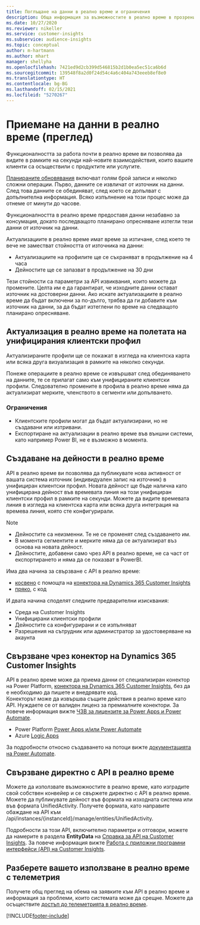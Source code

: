 ```yaml
---
title: Поглъщане на данни в реално време и ограничения
description: Обща информация за възможностите в реално време в прозренията на аудиторията.
ms.date: 10/27/2020
ms.reviewer: nikeller
ms.service: customer-insights
ms.subservice: audience-insights
ms.topic: conceptual
author: m-hartmann
ms.author: mhart
manager: shellyha
ms.openlocfilehash: 7421ed9d2cb399d546815b2d1b0ea5ec51ca6b6d
ms.sourcegitcommit: 139548f8a2d0f24d54c4a6c404a743eeeb8ef8e0
ms.translationtype: HT
ms.contentlocale: bg-BG
ms.lasthandoff: 02/15/2021
ms.locfileid: "5270267"
---
```

# <a name="real-time-data-ingestion-preview"></a>Приемане на данни в реално време (преглед)

Функционалността за работа почти в реално време ви позволява да видите в рамките на секунди най-новите взаимодействия, които вашите клиенти са осъществили с продуктите или услугите.

[Планираните обновявания](system.md#schedule-tab) включват голям брой записи и няколко сложни операции. Първо, данните се извличат от източник на данни. След това данните се обединяват, след което се допълват с допълнителна информация. Всяко изпълнение на този процес може да отнеме от минути до часове.

Функционалността в реално време предоставя данни незабавно за консумация, докато последващото планирано опресняване изтегли тези данни от източник на данни.

Актуализациите в реално време имат време за изтичане, след което те вече не заместват стойността от източника на данни:

- Актуализациите на профилите ще се съхраняват в продължение на 4 часа
- Дейностите ще се запазват в продължение на 30 дни

Тези стойности са параметри за API извиквания, които можете да промените. Целта им е да гарантират, че изходните данни остават източник на достоверни данни. Ако искате актуализациите в реално време да бъдат включени за по-дълго, трябва да ги добавите към източник на данни, за да бъдат изтеглени по време на следващото планирано опресняване.

## <a name="real-time-update-of-the-unified-customer-profile-fields"></a>Актуализация в реално време на полетата на унифицирания клиентски профил

Актуализираните профили ще се покажат в изгледа на клиентска карта или всяка друга визуализация в рамките на няколко секунди.

Понеже операциите в реално време се извършват след обединяването на данните, те се прилагат само към унифицираните клиентски профили. Следователно промените в профила в реално време няма да актуализират мерките, членството в сегменти или допълването.

### <a name="limitations"></a>Ограничения

- Клиентските профили могат да бъдат актуализирани, но не създавани или изтривани.
- Експортиране на актуализации в реално време във външни системи, като например Power BI, не е възможно в момента.

## <a name="real-time-creation-of-activities"></a>Създаване на дейности в реално време

API в реално време ви позволява да публикувате нова активност от вашата система източник (индивидуален запис на източник) в унифициран клиентски профил. Новата дейност ще бъде налична като унифицирана дейност във времевата линия на този унифициран клиентски профил в рамките на секунди. Можете да видите времевата линия в изгледа на клиентска карта или всяка друга интеграция на времева линия, която сте конфигурирали.

> [!NOTE]
>
> - Дейностите са неизменни. Те не се променят след създаването им.
> - В момента сегментите и мерките няма да се актуализират въз основа на новата дейност.
> - Дейностите, добавени само чрез API в реално време, не са част от експортирането и няма да се показват в PowerBI.

Има два начина за свързване с API в реално време:

- [косвено](#connect-via-the-dynamics-365-customer-insights-connector) с помощта на [конектора на Dynamics 365 Customer Insights](https://docs.microsoft.com/connectors/customerinsights/)
- [пряко](#connect-directly-to-the-real-time-api), с код

И двата начина споделят следните предварителни изисквания:

- Среда на Customer Insights
- Унифицирани клиентски профили
- Дейностите са конфигурирани и се изпълняват
- Разрешения на сътрудник или администратор за удостоверяване на акаунта

## <a name="connect-via-the-dynamics-365-customer-insights-connector"></a>Свързване чрез конектор на Dynamics 365 Customer Insights

API в реално време може да приема данни от специализиран конектор на Power Platform, [конектора на Dynamics 365 Customer Insights](https://docs.microsoft.com/connectors/customerinsights/), без да е необходимо да пишете и внедрявате код.    
Конекторът може да извършва същите действия в реално време като API. Нуждаете се от валиден лиценз за премиалните конектори. За повече информация вижте [ЧЗВ за лицензите за Power Apps и Power Automate](https://docs.microsoft.com/power-platform/admin/powerapps-flow-licensing-faq).

- Power Platform [Power Apps и/или Power Automate](https://docs.microsoft.com/connectors/)
- Azure [Logic Apps](https://docs.microsoft.com/azure/connectors/apis-list)

За подробности относно създаването на потоци вижте [документацията на Power Automate](https://docs.microsoft.com/power-automate/).

## <a name="connect-directly-to-the-real-time-api"></a>Свързване директно с API в реално време

Можете да използвате възможностите в реално време, като изградите свой собствен конвейер и се свържете директно с API в реално време.    
Можете да публикувате дейност във формата на изходната система или във формата UnifiedActivity. Получете формата, като направите обаждане на API към /api/instances/{instanceId}/manage/entities/UnifiedActivity.

Подробности за този API, включително параметри и отговори, можете да намерите в раздела **EntityData** на [Справка за API на Customer Insights](https://developer.ci.ai.dynamics.com/api-details#api=CustomerInsights). За повече информация вижте [Работа с приложни програмни интерфейси (API) на Customer Insights](apis.md).

## <a name="understand-your-real-time-usage-with-telemetry"></a>Разберете вашето използване в реално време с телеметрия

Получете общ преглед на обема на заявките към API в реално време и информация за проблеми, които системата може да срещне. Можете да осъществите [достъп до телеметрията в реално време](system.md#api-usage-tab). 


[!INCLUDE[footer-include](../includes/footer-banner.md)]